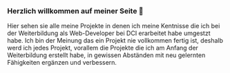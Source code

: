  ### Herzlich willkommen auf meiner Seite 👋


Hier sehen sie alle meine Projekte in denen ich meine Kentnisse die ich bei der Weiterbildung als Web-Developer bei DCI erarbeitet habe umgestzt habe.
Ich bin der Meinung das ein Projekt nie vollkommen fertig ist, deshalb werd ich jedes Projekt, vorallem die Projekte die ich am Anfang der Weiterbildung erstellt habe, in gewissen Abständen mit neu gelernten Fähigkeiten ergänzen und verbessern.
